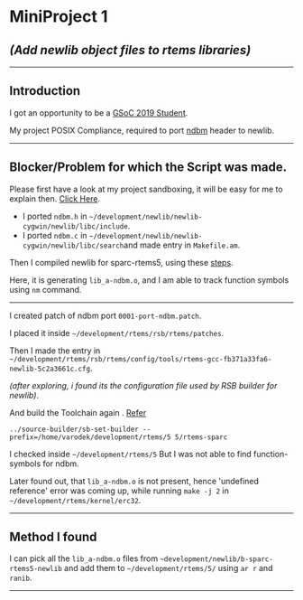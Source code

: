 # MiniProject 1
## _(Add newlib object files to rtems libraries)_

---

## Introduction

I got an opportunity to be a [GSoC 2019 Student](https://summerofcode.withgoogle.com/projects/#6480553270837248).

My project POSIX Compliance, required to port [ndbm](http://pubs.opengroup.org/onlinepubs/9699919799/basedefs/ndbm.h.html) header to newlib.

---

## Blocker/Problem for which the Script was made.

Please first have a look at my project sandboxing, it will be easy for me to explain then. [Click Here](https://github.com/VARoDeK/MyNotes/blob/master/RTEMS/project_sandboxing.md).

* I ported `ndbm.h` in `~/development/newlib/newlib-cygwin/newlib/libc/include`.
* I ported `ndbm.c` in `~/development/newlib/newlib-cygwin/newlib/libc/search`and made entry in `Makefile.am`.

Then I compiled newlib for sparc-rtems5, using these [steps](https://github.com/VARoDeK/MyNotes/blob/master/Newlib/CompileForVariousArchitectures/newlib_compile_for_sparc.md).

Here, it is generating `lib_a-ndbm.o`, and I am able to track function symbols using `nm` command.

---

I created patch of ndbm port   `0001-port-ndbm.patch`.

I placed it inside `~/development/rtems/rsb/rtems/patches`.


Then I made the entry in `~/development/rtems/rsb/rtems/config/tools/rtems-gcc-fb371a33fa6-newlib-5c2a3661c.cfg`.

_(after exploring, i found its the configuration file used by RSB builder for newlib)_.



And build the Toolchain again . [Refer](https://github.com/VARoDeK/MyNotes/blob/master/RTEMS/InstallOnHost/install_sparc_for_testing_mode.md)

`../source-builder/sb-set-builder --prefix=/home/varodek/development/rtems/5 5/rtems-sparc`


I checked inside `~/development/rtems/5`
But I was not able to find function-symbols for ndbm.

Later found out, that `lib_a-ndbm.o` is not present, hence 'undefined reference' error was coming up, while running `make -j 2` in `~/development/rtems/kernel/erc32`.

---

## Method I found

I can pick all the `lib_a-ndbm.o` files from `~development/newlib/b-sparc-rtems5-newlib` and add them to `~/development/rtems/5/` using `ar r` and `ranib`.

---

